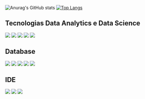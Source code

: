 

<!---
ClaudiaACGS/ClaudiaACGS is a ✨ special ✨ repository because its `README.md` (this file) appears on your GitHub profile.
You can click the Preview link to take a look at your changes.

< 👋 Hi, I’m @ClaudiaACGS
- 👀 I’m interested in ...
- 🌱 I’m currently learning ...
- 💞️ I’m looking to collaborate on ...
- 📫 How to reach me ...

Link dos Badges
https://dev.to/envoy_/150-badges-for-github-pnk
--->

![Anurag's GitHub stats](https://github-readme-stats.vercel.app/api?username=ClaudiaACGS&theme=radical&show_icons=true)
[![Top Langs](https://github-readme-stats.vercel.app/api/top-langs/?username=CludiaACGS&hide=javascript,html)](https://github.com/ClaudiaACGS/github-readme-stats)

## Tecnologias Data Analytics e Data Science
<img src="https://img.shields.io/badge/Python-3776AB?style=for-the-badge&logo=python&logoColor=white"/> <img src="https://img.shields.io/badge/Microsoft_Excel-217346?style=for-the-badge&logo=microsoft-excel&logoColor=white"/> <img src="https://img.shields.io/badge/Google%20Analytics-E37400?style=for-the-badge&logo=google%20analytics&logoColor=white"/> <img src="https://img.shields.io/badge/TensorFlow-FF6F00?style=for-the-badge&logo=tensorflow&logoColor=white"/> <img src="https://img.shields.io/badge/R-276DC3?style=for-the-badge&logo=r&logoColor=white"/>


## Database
<img src="https://img.shields.io/badge/MySQL-005C84?style=for-the-badge&logo=mysql&logoColor=white"/> <img src="https://img.shields.io/badge/Microsoft_Access-A4373A?style=for-the-badge&logo=microsoft-access&logoColor=white"/> <img src="https://img.shields.io/badge/PostgreSQL-316192?style=for-the-badge&logo=postgresql&logoColor=white"/> <img src="https://img.shields.io/badge/SQLite-07405E?style=for-the-badge&logo=sqlite&logoColor=white"/>  <img src="https://img.shields.io/badge/Microsoft_SQL_Server-CC2927?style=for-the-badge&logo=microsoft-sql-server&logoColor=white"/>

## IDE
<img src="https://img.shields.io/badge/Spyder%20Ide-FF0000?style=for-the-badge&logo=spyder%20ide&logoColor=white"/> <img src="https://img.shields.io/badge/RStudio-75AADB?style=for-the-badge&logo=RStudio&logoColor=white"/> <img src="https://img.shields.io/badge/PyCharm-000000.svg?&style=for-the-badge&logo=PyCharm&logoColor=white"/>
